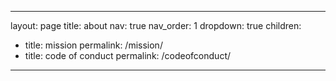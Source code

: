 ---
layout: page
title: about
nav: true
nav_order: 1
dropdown: true
children:
  - title: mission
    permalink: /mission/
  - title: code of conduct
    permalink: /codeofconduct/
 ---
